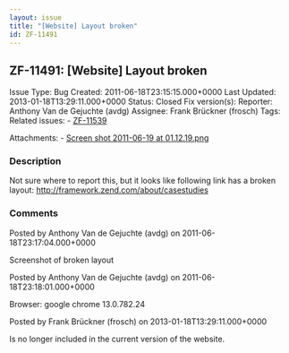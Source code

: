 ```yaml
---
layout: issue
title: "[Website] Layout broken"
id: ZF-11491
---
```


ZF-11491: [Website] Layout broken
---------------------------------

 Issue Type: Bug Created: 2011-06-18T23:15:15.000+0000 Last Updated: 2013-01-18T13:29:11.000+0000 Status: Closed Fix version(s): 
 Reporter:  Anthony Van de Gejuchte (avdg)  Assignee:  Frank Brückner (frosch)  Tags: 
 Related issues: - [ZF-11539](/issues/browse/ZF-11539)
 
 Attachments: - [Screen shot 2011-06-19 at 01.12.19.png](/issues/secure/attachment/14420/Screen+shot+2011-06-19+at+01.12.19.png)
 
### Description

Not sure where to report this, but it looks like following link has a broken layout: <http://framework.zend.com/about/casestudies>

 

 

### Comments

Posted by Anthony Van de Gejuchte (avdg) on 2011-06-18T23:17:04.000+0000

Screenshot of broken layout

 

 

Posted by Anthony Van de Gejuchte (avdg) on 2011-06-18T23:18:01.000+0000

Browser: google chrome 13.0.782.24

 

 

Posted by Frank Brückner (frosch) on 2013-01-18T13:29:11.000+0000

Is no longer included in the current version of the website.

 

 